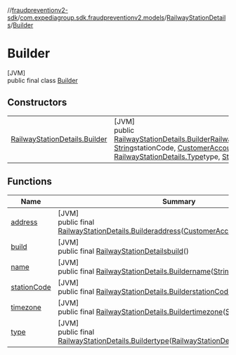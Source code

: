 //[fraudpreventionv2-sdk](../../../../index.md)/[com.expediagroup.sdk.fraudpreventionv2.models](../../index.md)/[RailwayStationDetails](../index.md)/[Builder](index.md)

# Builder

[JVM]\
public final class [Builder](index.md)

## Constructors

| | |
|---|---|
| [RailwayStationDetails.Builder](-railway-station-details.-builder.md) | [JVM]<br>public [RailwayStationDetails.Builder](index.md)[RailwayStationDetails.Builder](-railway-station-details.-builder.md)([String](https://docs.oracle.com/javase/8/docs/api/java/lang/String.html)name, [String](https://docs.oracle.com/javase/8/docs/api/java/lang/String.html)stationCode, [CustomerAccountAddress](../../-customer-account-address/index.md)address, [RailwayStationDetails.Type](../-type/index.md)type, [String](https://docs.oracle.com/javase/8/docs/api/java/lang/String.html)timezone) |

## Functions

| Name | Summary |
|---|---|
| [address](address.md) | [JVM]<br>public final [RailwayStationDetails.Builder](index.md)[address](address.md)([CustomerAccountAddress](../../-customer-account-address/index.md)address) |
| [build](build.md) | [JVM]<br>public final [RailwayStationDetails](../index.md)[build](build.md)() |
| [name](name.md) | [JVM]<br>public final [RailwayStationDetails.Builder](index.md)[name](name.md)([String](https://docs.oracle.com/javase/8/docs/api/java/lang/String.html)name) |
| [stationCode](station-code.md) | [JVM]<br>public final [RailwayStationDetails.Builder](index.md)[stationCode](station-code.md)([String](https://docs.oracle.com/javase/8/docs/api/java/lang/String.html)stationCode) |
| [timezone](timezone.md) | [JVM]<br>public final [RailwayStationDetails.Builder](index.md)[timezone](timezone.md)([String](https://docs.oracle.com/javase/8/docs/api/java/lang/String.html)timezone) |
| [type](type.md) | [JVM]<br>public final [RailwayStationDetails.Builder](index.md)[type](type.md)([RailwayStationDetails.Type](../-type/index.md)type) |
